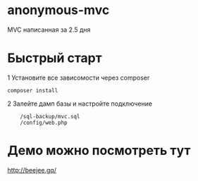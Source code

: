 # anonymous-mvc
MVC написанная за 2.5 дня

# Быстрый старт

1 Установите все зависомости через composer
```
composer install
```
2 Залейте дамп базы и настройте подключение
```   
    /sql-backup/mvc.sql
    /config/web.php
```

# Демо можно посмотреть тут 
http://beejee.gq/
